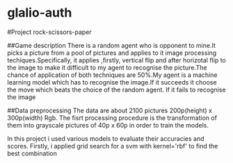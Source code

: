 # glalio-auth

#Project rock-scissors-paper

##Game description
There is a random agent who is opponent to mine.It picks a picture from a pool of pictures and applies to it image processing techiques.Specifically, it applies ,firstly, vertical flip and after horizotal flip to the image to make it difficult to my agent to recognise the picture.The chance of application of both techniques are 50%.My agent is a machine learning model which has to recognise the image.If it succeeds it choose the move which beats the choice of the random agent. If it fails to recognise the image 


##Data preprocessing
The data are about 2100 pictures 200p(height) x 300p(width) Rgb. The fisrt processing procedure is the transformation of them into grayscale pictures of 40p x 60p in order to train the models.

In this project i used various models to evaluate their accuracies and scores. Firstly, i applied grid search for a svm with kernel='rbf' to find the best combination 

